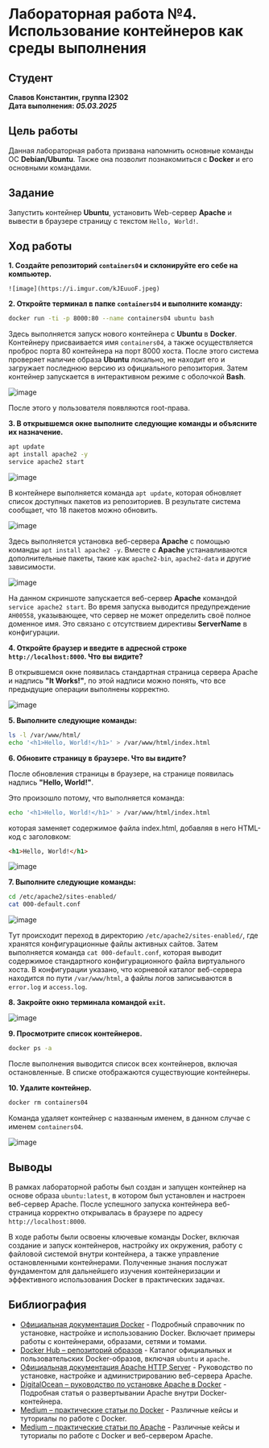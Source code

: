 # Лабораторная работа №4. Использование контейнеров как среды выполнения

## Студент

**Славов Константин, группа I2302**  
**Дата выполнения: _05.03.2025_**

## Цель работы

Данная лабораторная работа призвана напомнить основные команды ОС **Debian/Ubuntu**. Также она позволит познакомиться с **Docker** и его основными командами.

## Задание

Запустить контейнер **Ubuntu**, установить Web-сервер **Apache** и вывести в браузере страницу с текстом `Hello, World!`.

## Ход работы

**1. Создайте репозиторий `containers04` и склонируйте его себе на компьютер.**

    ![image](https://i.imgur.com/kJEuuoF.jpeg)

**2. Откройте терминал в папке `containers04` и выполните команду:**

```sh
docker run -ti -p 8000:80 --name containers04 ubuntu bash
```

Здесь выполняется запуск нового контейнера с **Ubuntu** в **Docker**. Контейнеру присваивается имя `containers04`, а также осуществляется проброс порта 80 контейнера на порт 8000 хоста. После этого система проверяет наличие образа **Ubuntu** локально, не находит его и загружает последнюю версию из официального репозитория. Затем контейнер запускается в интерактивном режиме с оболочкой **Bash**.

![image](https://i.imgur.com/hzTVwpc.jpeg)

После этого у пользователя появляются root-права.

**3. В открывшемся окне выполните следующие команды и объясните их назначение.**

```sh
apt update
apt install apache2 -y
service apache2 start
```

![image](https://i.imgur.com/Gm1UYnI.jpeg)

В контейнере выполняется команда `apt update`, которая обновляет список доступных пакетов из репозиториев. В результате система сообщает, что 18 пакетов можно обновить.

![image](https://i.imgur.com/fHgsTpx.jpeg)

Здесь выполняется установка веб-сервера **Apache** с помощью команды `apt install apache2 -y`. Вместе с **Apache** устанавливаются дополнительные пакеты, такие как `apache2-bin`, `apache2-data` и другие зависимости.

![image](https://i.imgur.com/xmQV8Z7.jpeg)

На данном скриншоте запускается веб-сервер **Apache** командой `service apache2 start`. Во время запуска выводится предупреждение `AH00558`, указывающее, что сервер не может определить своё полное доменное имя. Это связано с отсутствием директивы **ServerName** в конфигурации.

**4. Откройте браузер и введите в адресной строке `http://localhost:8000`. Что вы видите?**

В открывшемся окне появилась стандартная страница сервера Apache и надпись **"It Works!"**, по этой надписи можно понять, что все предыдущие операции выполнены корректно.

![image](https://i.imgur.com/ICt1Gcn.jpeg)

**5. Выполните следующие команды:**

```sh
ls -l /var/www/html/
echo '<h1>Hello, World!</h1>' > /var/www/html/index.html
```

**6. Обновите страницу в браузере. Что вы видите?**

После обновления страницы в браузере, на странице появилась надпись **"Hello, World!"**.

Это произошло потому, что выполняется команда:

```sh
echo '<h1>Hello, World!</h1>' > /var/www/html/index.html
```

которая заменяет содержимое файла index.html, добавляя в него HTML-код с заголовком:

```html
<h1>Hello, World!</h1>
```

![image](https://i.imgur.com/oiWWGxb.jpeg)

**7. Выполните следующие команды:**

```sh
cd /etc/apache2/sites-enabled/
cat 000-default.conf
```

![image](https://i.imgur.com/UGadVje.jpeg)

Тут происходит переход в директорию `/etc/apache2/sites-enabled/`, где хранятся конфигурационные файлы активных сайтов. Затем выполняется команда `cat 000-default.conf`, которая выводит содержимое стандартного конфигурационного файла виртуального хоста. В конфигурации указано, что корневой каталог веб-сервера находится по пути `/var/www/html`, а файлы логов записываются в `error.log` и `access.log`.

**8. Закройте окно терминала командой `exit`.**

![image](https://i.imgur.com/LwRU4cR.jpeg)

**9. Просмотрите список контейнеров.**

```sh
docker ps -a
```

После выполнения выводится список всех контейнеров, включая остановленные. В списке отображаются существующие контейнеры.

**10. Удалите контейнер.**

```sh
docker rm containers04
```

Команда удаляет контейнер с названным именем, в данном случае с именем `containers04`.

![image](https://i.imgur.com/XyH5mp5.jpeg)

## Выводы

В рамках лабораторной работы был создан и запущен контейнер на основе образа `ubuntu:latest`, в котором был установлен и настроен веб-сервер Apache. После успешного запуска контейнера веб-страница корректно открывалась в браузере по адресу `http://localhost:8000`.  

В ходе работы были освоены ключевые команды Docker, включая создание и запуск контейнеров, настройку их окружения, работу с файловой системой внутри контейнера, а также управление остановленными контейнерами. Полученные знания послужат фундаментом для дальнейшего изучения контейнеризации и эффективного использования Docker в практических задачах.

## Библиография

- [Официальная документация Docker](https://docs.docker.com) - Подробный справочник по установке, настройке и использованию Docker. Включает примеры работы с контейнерами, образами, сетями и томами.
- [Docker Hub – репозиторий образов](https://hub.docker.com) - Каталог официальных и пользовательских Docker-образов, включая `ubuntu` и `apache`.
- [Официальная документация Apache HTTP Server](https://httpd.apache.org/docs/) - Руководство по установке, настройке и администрированию веб-сервера Apache.
- [DigitalOcean – руководство по установке Apache в Docker](https://www.digitalocean.com/community/tutorials/docker-explained-how-to-containerize-and-use-apache-on-ubuntu) - Подробная статья о развертывании Apache внутри Docker-контейнера.
- [Medium – практические статьи по Docker](https://medium.com/tag/docker) - Различные кейсы и туториалы по работе с Docker.
- [Medium – практические статьи по Apache](https://medium.com/tag/apache) - Различные кейсы и туториалы по работе с Docker и веб-сервером Apache.
